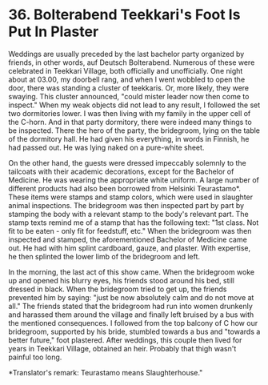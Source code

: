 


    
# 36. Bolterabend Teekkari's Foot Is Put In Plaster

Weddings are usually preceded by the last bachelor party organized by friends, in other words, auf Deutsch Bolterabend. Numerous of these were celebrated in Teekkari Village, both officially and unofficially. One night about at 03.00, my doorbell rang, and when I went wobbled to open the door, there was standing a cluster of teekkaris. Or, more likely, they were swaying. This cluster announced, "could mister leader now then come to inspect." When my weak objects did not lead to any result, I followed the set two dormitories lower. I was then living with my family in the upper cell of the C-horn. And in that party dormitory, there were indeed many things to be inspected. There the hero of the party, the bridegroom, lying on the table of the dormitory hall. He had given his everything, in words in Finnish, he had passed out. He was lying naked on a pure-white sheet.

On the other hand, the guests were dressed impeccably solemnly to the tailcoats with their academic decorations, except for the Bachelor of Medicine. He was wearing the appropriate white uniform. A large number of different products had also been borrowed from Helsinki Teurastamo\*. These items were stamps and stamp colors, which were used in slaughter animal inspections. The bridegroom was then inspected part by part by stamping the body with a relevant stamp to the body's relevant part. The stamp texts remind me of a stamp that has the following text: "1st class. Not fit to be eaten - only fit for feedstuff, etc." When the bridegroom was then inspected and stamped, the aforementioned Bachelor of Medicine came out. He had with him splint cardboard, gauze, and plaster. With expertise, he then splinted the lower limb of the bridegroom and left.

In the morning, the last act of this show came. When the bridegroom woke up and opened his blurry eyes, his friends stood around his bed, still dressed in black. When the bridegroom tried to get up, the friends prevented him by saying: "just be now absolutely calm and do not move at all." The friends stated that the bridegroom had run into women drunkenly and harassed them around the village and finally left bruised by a bus with the mentioned consequences. I followed from the top balcony of C how our bridegroom, supported by his bride, stumbled towards a bus and "towards a better future," foot plastered. After weddings, this couple then lived for years in Teekkari Village, obtained an heir. Probably that thigh wasn't painful too long.

\*Translator's remark: Teurastamo means Slaughterhouse."
